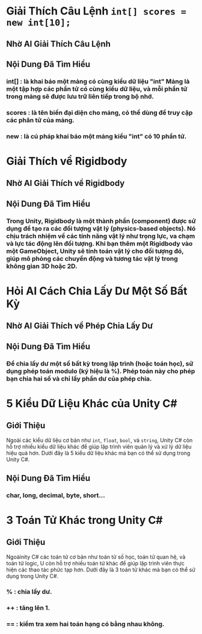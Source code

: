 # Giải Thích Câu Lệnh `int[] scores = new int[10];`

## Nhờ AI Giải Thích Câu Lệnh

## Nội Dung Đã Tìm Hiểu
### int[] : là khai báo một mảng có cùng kiểu dữ liệu "int" Mảng là một tập hợp các phần tử có cùng kiểu dữ liệu, và mỗi phần tử trong mảng sẽ được lưu trữ liên tiếp trong bộ nhớ.
### scores : là tên biến đại diện cho mảng, có thể dùng để truy cập các phân tử của mảng.
### new : là cú pháp khai báo một mảng kiểu "int" có 10 phần tử.
# Giải Thích về Rigidbody

## Nhờ AI Giải Thích về Rigidbody

## Nội Dung Đã Tìm Hiểu
### Trong Unity, Rigidbody là một thành phần (component) được sử dụng để tạo ra các đối tượng vật lý (physics-based objects). Nó chịu trách nhiệm về các tính năng vật lý như trọng lực, va chạm và lực tác động lên đối tượng. Khi bạn thêm một Rigidbody vào một GameObject, Unity sẽ tính toán vật lý cho đối tượng đó, giúp mô phỏng các chuyển động và tương tác vật lý trong không gian 3D hoặc 2D.
# Hỏi AI Cách Chia Lấy Dư Một Số Bất Kỳ

## Nhờ AI Giải Thích về Phép Chia Lấy Dư

## Nội Dung Đã Tìm Hiểu
### Để chia lấy dư một số bất kỳ trong lập trình (hoặc toán học), sử dụng phép toán modulo (ký hiệu là %). Phép toán này cho phép bạn chia hai số và chỉ lấy phần dư của phép chia.
# 5 Kiểu Dữ Liệu Khác của Unity C#

## Giới Thiệu

Ngoài các kiểu dữ liệu cơ bản như `int`, `float`, `bool`, và `string`, Unity C# còn hỗ trợ nhiều kiểu dữ liệu khác để giúp lập trình viên quản lý và xử lý dữ liệu hiệu quả hơn. Dưới đây là 5 kiểu dữ liệu khác mà bạn có thể sử dụng trong Unity C#.

## Nội Dung Đã Tìm Hiểu
### char, long, decimal, byte, short...
# 3 Toán Tử Khác trong Unity C#

## Giới Thiệu

Ngoàinity C# các toán tử cơ bản như toán tử số học, toán tử quan hệ, và toán tử logic, U còn hỗ trợ nhiều toán tử khác để giúp lập trình viên thực hiện các thao tác phức tạp hơn. Dưới đây là 3 toán tử khác mà bạn có thể sử dụng trong Unity C#.

### % : chia lấy dư.
### ++ : tăng lên 1.
### == : kiểm tra xem hai toán hạng có bằng nhau không.

